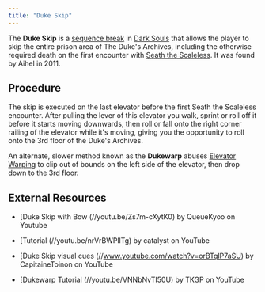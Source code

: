 ```yaml
---
title: "Duke Skip"
---
```


The **Duke Skip** is a [sequence break](/sequence-break) in [Dark Souls](/darksouls) that allows the player to skip the entire prison area of The Duke's Archives, including the otherwise required death on the first encounter with [Seath the Scaleless](//darksouls.wikidot.com/seath-the-scaleless). It was found by Aihel in 2011.

## Procedure

The skip is executed on the last elevator before the first Seath the Scaleless encounter. After pulling the lever of this elevator you walk, sprint or roll off it before it starts moving downwards, then roll or fall onto the right corner railing of the elevator while it's moving, giving you the opportunity to roll onto the 3rd floor of the Duke's Archives.

An alternate, slower method known as the **Dukewarp** abuses [Elevator Warping](/darksouls/minor-glitcheselevator-warping) to clip out of bounds on the left side of the elevator, then drop down to the 3rd floor.

## External Resources

- [Duke Skip with Bow (//youtu.be/Zs7m-cXytK0) by QueueKyoo on Youtube

* [Tutorial (//youtu.be/nrVrBWPllTg) by catalyst on YouTube

- [Duke Skip visual cues (//www.youtube.com/watch?v=orBTqlP7aSU) by CapitaineToinon on YouTube

* [Dukewarp Tutorial (//youtu.be/VNNbNvTI50U) by TKGP on YouTube
